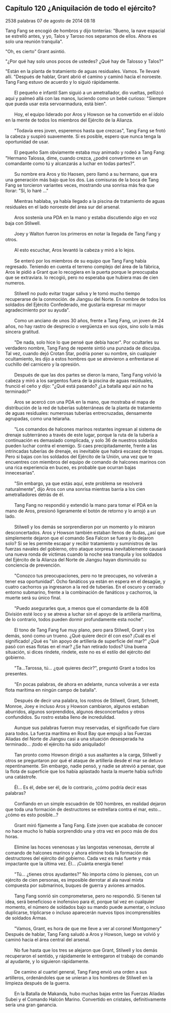 
## Capítulo 120 ¿Aniquilación de todo el ejército?


2538 palabras
07 de agosto de 2014 08:18


Tang Fang se encogió de hombros y dijo tonterías: "Bueno, la nave espacial se estrelló antes, y yo, Talos y Taroso nos separamos de ellos. Ahora es solo una reunión tranquila".

"Oh, es cierto" Grant asintió.

"¿Por qué hay solo unos pocos de ustedes? ¿Qué hay de Talosso y Talos?"

"Están en la planta de tratamiento de aguas residuales. Vamos. Te llevaré allí. "Después de hablar, Grant abrió el camino y caminó hacia el noroeste. Tang Fang estuvo de acuerdo y lo siguió rápidamente.

　　El pequeño e infantil Sam siguió a un ametrallador, dio vueltas, pellizcó aquí y palmeó allá con las manos, luciendo como un bebé curioso: "Siempre que pueda usar esta servoarmadura, está bien".

　　Hoy, el equipo liderado por Aros y Howson se ha convertido en el ídolo en la mente de todos los miembros del Ejército de la Alianza.

　　"Todavía eres joven, esperemos hasta que crezcas", Tang Fang se frotó la cabeza y suspiró suavemente. Si es posible, espero que nunca tenga la oportunidad de usar.

　　El pequeño Sam obviamente estaba muy animado y rodeó a Tang Fang: "Hermano Talossa, dime, cuando crezca, ¿podré convertirme en un comandante como tú y alcanzarás a luchar en todas partes?".

　　Su nombre era Aros y tío Haosen, pero llamó a su hermano, que era una generación más bajo que los dos. Las comisuras de la boca de Tang Fang se torcieron variantes veces, mostrando una sonrisa más fea que llorar: "Sí, lo haré ..."

　　Mientras hablaba, ya había llegado a la piscina de tratamiento de aguas residuales en el lado noroeste del área sur del arsenal.

　　Aros sostenía una PDA en la mano y estaba discutiendo algo en voz baja con Stilwell.

　　Joey y Walton fueron los primeros en notar la llegada de Tang Fang y otros.

　　Al esto escuchar, Aros levantó la cabeza y miró a lo lejos.

　　Se enteró por los miembros de su equipo que Tang Fang había regresado. Teniendo en cuenta el terreno complejo del área de la fábrica, Aros le pidió a Grant que lo recogiera en la puerta porque le preocupaba que se extraviara. lo recogió, pero no esperaba que hubiera mas de cien numeros.

　　Stilwell no pudo evitar tragar saliva y le tomó mucho tiempo recuperarse de la conmoción. de Jiangsu del Norte. En nombre de todos los soldados del Ejército Confederado, me gustaría expresar mi mayor agradecimiento por su ayuda".

　　Como un anciano de unos 30 años, frente a Tang Fang, un joven de 24 años, no hay rastro de desprecio o vergüenza en sus ojos, sino solo la más sincera gratitud.

　　"De nada, solo hice lo que pensé que debía hacer". Por ocultarles su verdadero nombre, Tang Fang de repente sintió una punzada de disculpa. Tal vez, cuando dejó Crotan Star, podría poner su nombre, sin cualquier ocultamiento, les dijo a estos hombres que se atrevieron a enfrentarse al cuchillo del carnicero y la opresión.

　　Después de que las dos partes se dieron la mano, Tang Fang volvió la cabeza y miró a los sargentos fuera de la piscina de aguas residuales, frunció el ceño y dijo: "¿Qué está pasando? ¿La batalla aquí aún no ha terminado?"

　　Aros se acercó con una PDA en la mano, que mostraba el mapa de distribución de la red de tuberías subterráneas de la planta de tratamiento de aguas residuales: numerosas tuberías entrecruzadas, densamente agrupadas, como una telaraña.

　　"Los comandos de halcones marinos restantes ingresan al sistema de drenaje subterráneo a través de este lugar, porque la ruta de la tubería a continuación es demasiado complicada, y solo 36 de nuestros soldados pueden luchar contra el enemigo. Si caes precipitadamente, frente a las intrincadas tuberías de drenaje, es inevitable que habrá escasez de tropas. Pero si bajas con los soldados del Ejército de la Unión, una vez que te encuentres con miembros del equipo de comando de halcones marinos con una rica experiencia en buceo, es probable que ocurran bajas innecesarias".

　　"Sin embargo, ya que estás aquí, este problema se resolverá naturalmente", dijo Aros con una sonrisa mientras barría a los cien ametralladores detrás de él.

　　Tang Fang no respondió y extendió la mano para tomar el PDA en la mano de Aros, presionó ligeramente el botón de retorno y lo arrojó a un lado.

　　Stilwell y los demás se sorprendieron por un momento y lo miraron desconcertados. Aros y Howson también estaban llenos de dudas, ¿así que simplemente dejaron que el comando Sea Falcon se fuera y lo dejaron solo? Si se les permite escapar y recibir tratamiento y suministros de las fuerzas navales del gobierno, otro ataque sorpresa inevitablemente causará una nueva ronda de víctimas cuando la noche sea tranquila y los soldados del Ejército de la Alianza del Norte de Jiangsu hayan disminuido su conciencia de prevención.

　　"Conozco tus preocupaciones, pero no te preocupes, no volverán a tener esa oportunidad". Ocho fanáticos ya están en espera en el desagüe, y cuatro cachorros ya ingresaron a la red de tuberías. En el oscuro y cerrado entorno submarino, frente a la combinación de fanáticos y cachorros, la muerte será su único final.

　　"Puedo asegurarles que, a menos que el comandante de la 408 División esté loco y se atreva a luchar sin el apoyo de la artillería marítima, de lo contrario, todos pueden dormir profundamente esta noche".

　　El tono de Tang Fang fue muy plano, pero para Stilwell, Grant y los demás, sonó como un trueno. ¿Qué quiere decir él con eso? ¡Cuál es el significado! ¿Qué es "sin apoyo de artillería de superficie del mar?" ¿Qué pasó con esas flotas en el mar? ¿Se han retirado todos? Una buena situación, si dices ríndete, ríndete, este no es el estilo del ejército del gobierno.

　　"Ta...Tarossa, tú... ¿qué quieres decir?", preguntó Grant a todos los presentes.

　　"En pocas palabras, de ahora en adelante, nunca volverás a ver esta flota marítima en ningún campo de batalla".

　　Después de decir una palabra, los rostros de Stilwell, Grant, Schnett, Monroe, Joey e incluso Aros y Howson cambiaron, algunos estaban aburridos, algunos sorprendidos, algunos desconcertados y otros confundidos. Su rostro estaba lleno de incredulidad.

　　Aunque sus palabras fueron muy reservadas, el significado fue claro para todos. La fuerza marítima en Rout Bay que empujó a las Fuerzas Aliadas del Norte de Jiangsu casi a una situación desesperada ha terminado... ¡todo el ejército ha sido aniquilado!

　　Tan pronto como Howson dirigió a sus asaltantes a la carga, Stilwell y otros se preguntaron por qué el ataque de artillería desde el mar se detuvo repentinamente. Sin embargo, nadie pensó, y nadie se atrevió a pensar, que la flota de superficie que los había aplastado hasta la muerte había sufrido una catástrofe.

　　Él... Es él, debe ser él, de lo contrario, ¿cómo podría decir esas palabras?

　　Confiando en un simple escuadrón de 100 hombres, en realidad dejaron que toda una formación de destructores se estrellara contra el mar, esto... ¿cómo es esto posible...?

　　Grant miró fijamente a Tang Fang. Este joven que acababa de conocer no hace mucho lo había sorprendido una y otra vez en poco más de dos horas.

　　Elimine las hoces venenosas y las langostas venenosas, derrote al comando de halcones marinos y ahora elimine toda la formación de destructores del ejército del gobierno. Cada vez es más fuerte y más impactante que la última vez. Él... ¡Cuánta energía tiene!

　　"Tú... ¿tienes otros ayudantes?" No importa cómo lo pienses, con un ejército de cien personas, es imposible derrotar al ala naval mixta compuesta por submarinos, buques de guerra y aviones armados.

　　Tang Fang sonrió sin comprometerse, pero no respondió. Si tienen tal idea, será beneficioso e inofensivo para él, porque tal vez en cualquier momento, el número de soldados bajo su mando puede aumentar, o incluso duplicarse, triplicarse o incluso aparecerán nuevos tipos incomprensibles de soldados Armas.

　　"Vamos, Grant, es hora de que me lleve a ver al coronel Montgomery" Después de hablar, Tang Fang saludó a Aros y Howson, luego se volvió y caminó hacia el área central del arsenal.

　　No fue hasta que los tres se alejaron que Grant, Stilwell y los demás recuperaron el sentido, y rápidamente le entregaron el trabajo de comando al ayudante, y lo siguieron rápidamente.

　　De camino al cuartel general, Tang Fang envió una orden a sus artilleros, ordenándoles que se unieran a los hombres de Stilwell en la limpieza después de la guerra.

　　En la Batalla de Makanda, hubo muchas bajas entre las Fuerzas Aliadas Subei y el Comando Halcón Marino. Convertido en cristales, definitivamente sería una gran ganancia.